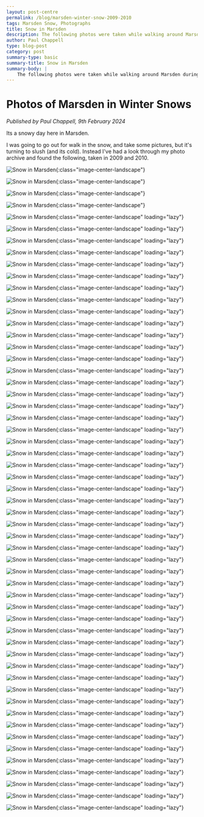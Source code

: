 ```yaml
---
layout: post-centre
permalink: /blog/marsden-winter-snow-2009-2010
tags: Marsden Snow, Photographs
title: Snow in Marsden
description: The following photos were taken while walking around Marsden during snowy periods.
author: Paul Chappell
type: blog-post
category: post
summary-type: basic
summary-title: Snow in Marsden
summary-body: |
    The following photos were taken while walking around Marsden during snowy periods.
---
```

# Photos of Marsden in Winter Snows

*Published by Paul Chappell, 9th February 2024*

Its a snowy day here in Marsden. 

I was going to go out for walk in the snow, and take some pictures, but it's turning to slush (and its cold). Instead I've had a look through my photo archive and found the following, taken in 2009 and 2010. 

![Snow in Marsden](/content/posts/2024/02/jan-snow/01-002.jpg){:class="image-center-landscape"}

![Snow in Marsden](/content/posts/2024/02/jan-snow/01-003.jpg){:class="image-center-landscape"}

![Snow in Marsden](/content/posts/2024/02/jan-snow/01-004.jpg){:class="image-center-landscape"}

![Snow in Marsden](/content/posts/2024/02/jan-snow/01-005.jpg){:class="image-center-landscape"}

![Snow in Marsden](/content/posts/2024/02/jan-snow/01-008.jpg){:class="image-center-landscape" loading="lazy"}

![Snow in Marsden](/content/posts/2024/02/jan-snow/01-011.jpg){:class="image-center-landscape" loading="lazy"}

![Snow in Marsden](/content/posts/2024/02/jan-snow/01-014.jpg){:class="image-center-landscape" loading="lazy"}

![Snow in Marsden](/content/posts/2024/02/jan-snow/01-016.jpg){:class="image-center-landscape" loading="lazy"}

![Snow in Marsden](/content/posts/2024/02/jan-snow/01-017.jpg){:class="image-center-landscape" loading="lazy"}

![Snow in Marsden](/content/posts/2024/02/jan-snow/01-018.jpg){:class="image-center-landscape" loading="lazy"}

![Snow in Marsden](/content/posts/2024/02/jan-snow/01-019.jpg){:class="image-center-landscape" loading="lazy"}

![Snow in Marsden](/content/posts/2024/02/jan-snow/01-021.jpg){:class="image-center-landscape" loading="lazy"}

![Snow in Marsden](/content/posts/2024/02/jan-snow/01-023.jpg){:class="image-center-landscape" loading="lazy"}

![Snow in Marsden](/content/posts/2024/02/jan-snow/01-024.jpg){:class="image-center-landscape" loading="lazy"}

![Snow in Marsden](/content/posts/2024/02/jan-snow/02-001.jpg){:class="image-center-landscape" loading="lazy"}

![Snow in Marsden](/content/posts/2024/02/jan-snow/02-002.jpg){:class="image-center-landscape" loading="lazy"}

![Snow in Marsden](/content/posts/2024/02/jan-snow/02-005.jpg){:class="image-center-landscape" loading="lazy"}

![Snow in Marsden](/content/posts/2024/02/jan-snow/02-009.jpg){:class="image-center-landscape" loading="lazy"}

![Snow in Marsden](/content/posts/2024/02/jan-snow/02-010.jpg){:class="image-center-landscape" loading="lazy"}

![Snow in Marsden](/content/posts/2024/02/jan-snow/02-011.jpg){:class="image-center-landscape" loading="lazy"}

![Snow in Marsden](/content/posts/2024/02/jan-snow/03-007.jpg){:class="image-center-landscape" loading="lazy"}

![Snow in Marsden](/content/posts/2024/02/jan-snow/04-001.jpg){:class="image-center-landscape" loading="lazy"}

![Snow in Marsden](/content/posts/2024/02/jan-snow/04-002.jpg){:class="image-center-landscape" loading="lazy"}

![Snow in Marsden](/content/posts/2024/02/jan-snow/04-005.jpg){:class="image-center-landscape" loading="lazy"}

![Snow in Marsden](/content/posts/2024/02/jan-snow/04-006.jpg){:class="image-center-landscape" loading="lazy"}

![Snow in Marsden](/content/posts/2024/02/jan-snow/04-007.jpg){:class="image-center-landscape" loading="lazy"}

![Snow in Marsden](/content/posts/2024/02/jan-snow/04-012.jpg){:class="image-center-landscape" loading="lazy"}

![Snow in Marsden](/content/posts/2024/02/jan-snow/05-017.jpg){:class="image-center-landscape" loading="lazy"}

![Snow in Marsden](/content/posts/2024/02/jan-snow/05-019.jpg){:class="image-center-landscape" loading="lazy"}

![Snow in Marsden](/content/posts/2024/02/jan-snow/05-020.jpg){:class="image-center-landscape" loading="lazy"}

![Snow in Marsden](/content/posts/2024/02/jan-snow/05-022.jpg){:class="image-center-landscape" loading="lazy"}

![Snow in Marsden](/content/posts/2024/02/jan-snow/05-023.jpg){:class="image-center-landscape" loading="lazy"}

![Snow in Marsden](/content/posts/2024/02/jan-snow/05-025.jpg){:class="image-center-landscape" loading="lazy"}

![Snow in Marsden](/content/posts/2024/02/jan-snow/05-035.jpg){:class="image-center-landscape" loading="lazy"}

![Snow in Marsden](/content/posts/2024/02/jan-snow/05-037.jpg){:class="image-center-landscape" loading="lazy"}

![Snow in Marsden](/content/posts/2024/02/jan-snow/05-038.jpg){:class="image-center-landscape" loading="lazy"}

![Snow in Marsden](/content/posts/2024/02/jan-snow/05-039.jpg){:class="image-center-landscape" loading="lazy"}

![Snow in Marsden](/content/posts/2024/02/jan-snow/05-040.jpg){:class="image-center-landscape" loading="lazy"}

![Snow in Marsden](/content/posts/2024/02/jan-snow/05-044.jpg){:class="image-center-landscape" loading="lazy"}

![Snow in Marsden](/content/posts/2024/02/jan-snow/05-046.jpg){:class="image-center-landscape" loading="lazy"}

![Snow in Marsden](/content/posts/2024/02/jan-snow/05-047.jpg){:class="image-center-landscape" loading="lazy"}

![Snow in Marsden](/content/posts/2024/02/jan-snow/05-055.jpg){:class="image-center-landscape" loading="lazy"}

![Snow in Marsden](/content/posts/2024/02/jan-snow/05-060.jpg){:class="image-center-landscape" loading="lazy"}

![Snow in Marsden](/content/posts/2024/02/jan-snow/05-063.jpg){:class="image-center-landscape" loading="lazy"}

![Snow in Marsden](/content/posts/2024/02/jan-snow/05-070.jpg){:class="image-center-landscape" loading="lazy"}

![Snow in Marsden](/content/posts/2024/02/jan-snow/05-071.jpg){:class="image-center-landscape" loading="lazy"}

![Snow in Marsden](/content/posts/2024/02/jan-snow/05-076.jpg){:class="image-center-landscape" loading="lazy"}

![Snow in Marsden](/content/posts/2024/02/jan-snow/05-079.jpg){:class="image-center-landscape" loading="lazy"}

![Snow in Marsden](/content/posts/2024/02/jan-snow/05-080.jpg){:class="image-center-landscape" loading="lazy"}

![Snow in Marsden](/content/posts/2024/02/jan-snow/05-082.jpg){:class="image-center-landscape" loading="lazy"}

![Snow in Marsden](/content/posts/2024/02/jan-snow/05-084.jpg){:class="image-center-landscape" loading="lazy"}

![Snow in Marsden](/content/posts/2024/02/jan-snow/05-085.jpg){:class="image-center-landscape" loading="lazy"}

![Snow in Marsden](/content/posts/2024/02/jan-snow/05-087.jpg){:class="image-center-landscape" loading="lazy"}

![Snow in Marsden](/content/posts/2024/02/jan-snow/05-098.jpg){:class="image-center-landscape" loading="lazy"}

![Snow in Marsden](/content/posts/2024/02/jan-snow/05-099.jpg){:class="image-center-landscape" loading="lazy"}


